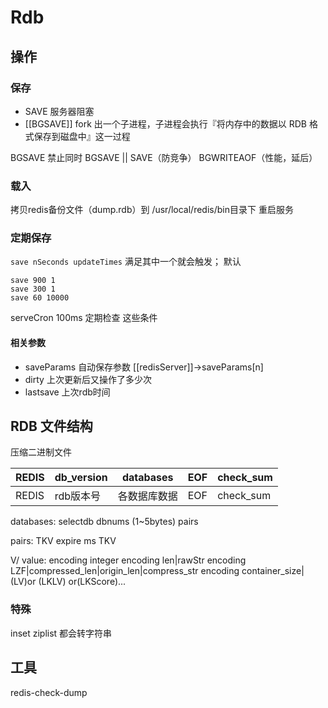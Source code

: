 # Rdb
## 操作
### 保存 
 - SAVE 服务器阻塞
 - [[BGSAVE]] fork 出一个子进程，子进程会执行『将内存中的数据以 RDB 格式保存到磁盘中』这一过程

BGSAVE 禁止同时 BGSAVE || SAVE（防竞争） BGWRITEAOF（性能，延后）

### 载入 
拷贝redis备份文件（dump.rdb）到 /usr/local/redis/bin目录下 重启服务


### 定期保存
`save nSeconds updateTimes`
满足其中一个就会触发；
默认
```
save 900 1
save 300 1
save 60 10000
```
serveCron 100ms 定期检查 这些条件

#### 相关参数 
 - saveParams 自动保存参数 [[redisServer]]->saveParams[n]
 - dirty  上次更新后又操作了多少次
 - lastsave 上次rdb时间


## RDB 文件结构
压缩二进制文件

| REDIS | db_version | databases    | EOF | check_sum |
|-------|------------|--------------|-----|-----------|
| REDIS | rdb版本号  | 各数据库数据 | EOF | check_sum |

databases:
 selectdb dbnums (1~5bytes) pairs
 
pairs:
 TKV
 expire ms TKV

V/ value:
 encoding integer
 encoding len|rawStr
 encoding LZF|compressed_len|origin_len|compress_str
 encoding container_size| (LV)or (LKLV) or(LKScore)...

### 特殊
inset ziplist 都会转字符串
## 工具
redis-check-dump